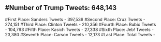 #Number of Trump Tweets: 648,143
---
#First Place: Sanders Tweets - 397,539
#Second Place: Cruz Tweets - 274,151
#Third Place: Clinton Tweets - 210,356
#Fourth Place: Rubio Tweets - 104,763
#Fifth Place: Kasich Tweets - 27,338
#Sixth Place: Jeb! Tweets - 23,380
#Seventh Place: Carson Tweets - 12,173
#Last Place: Total Tweets -  
